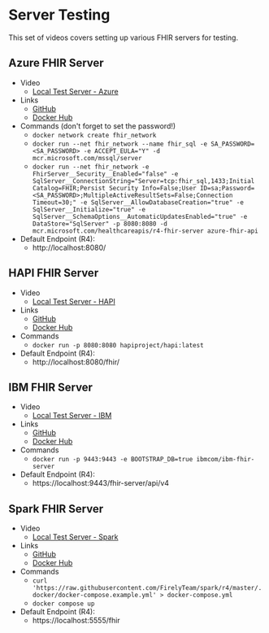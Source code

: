 # Server Testing

This set of videos covers setting up various FHIR servers for testing.

## Azure FHIR Server

* Video
  * [Local Test Server - Azure](https://youtu.be/o7mBoNGO-WY)
* Links
  * [GitHub](https://github.com/microsoft/fhir-server/tree/main/samples/docker)
  * [Docker Hub](https://hub.docker.com/_/microsoft-healthcareapis-r4-fhir-server)
* Commands (don't forget to set the password!)
  * `docker network create fhir_network`
  * `docker run --net fhir_network --name fhir_sql -e SA_PASSWORD=<SA_PASSWORD> -e ACCEPT_EULA="Y" -d mcr.microsoft.com/mssql/server`
  * `docker run --net fhir_network -e FhirServer__Security__Enabled="false" -e SqlServer__ConnectionString="Server=tcp:fhir_sql,1433;Initial Catalog=FHIR;Persist Security Info=False;User ID=sa;Password=<SA_PASSWORD>;MultipleActiveResultSets=False;Connection Timeout=30;" -e SqlServer__AllowDatabaseCreation="true" -e SqlServer__Initialize="true" -e SqlServer__SchemaOptions__AutomaticUpdatesEnabled="true" -e DataStore="SqlServer" -p 8080:8080 -d mcr.microsoft.com/healthcareapis/r4-fhir-server azure-fhir-api`
* Default Endpoint (R4):
  * http://localhost:8080/

## HAPI FHIR Server

* Video
  * [Local Test Server - HAPI](https://youtu.be/EaJpJ0aQjiM)
* Links
  * [GitHub](https://github.com/hapifhir/hapi-fhir-jpaserver-starter)
  * [Docker Hub](https://hub.docker.com/r/hapiproject/hapi)
* Commands
  * `docker run -p 8080:8080 hapiproject/hapi:latest`
* Default Endpoint (R4):
  * http://localhost:8080/fhir/

## IBM FHIR Server

* Video
  * [Local Test Server - IBM](https://youtu.be/eirDH6BPD3g)
* Links
  * [GitHub](https://github.com/IBM/FHIR)
  * [Docker Hub](https://hub.docker.com/r/ibmcom/ibm-fhir-server)
* Commands
  * `docker run -p 9443:9443 -e BOOTSTRAP_DB=true ibmcom/ibm-fhir-server`
* Default Endpoint (R4):
  * https://localhost:9443/fhir-server/api/v4

## Spark FHIR Server

* Video
  * [Local Test Server - Spark](https://youtu.be/lQGOgQHfDJc)
* Links
  * [GitHub](https://github.com/FirelyTeam/spark)
  * [Docker Hub](https://hub.docker.com/r/sparkfhir/spark)
* Commands
  * `curl 'https://raw.githubusercontent.com/FirelyTeam/spark/r4/master/.docker/docker-compose.example.yml' > docker-compose.yml`
  * `docker compose up`
* Default Endpoint (R4):
  * https://localhost:5555/fhir

